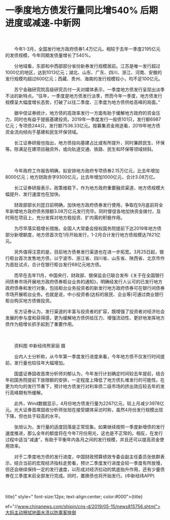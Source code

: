 # 一季度地方债发行量同比增540% 后期进度或减速-中新网

　　

　　今年1-3月，全国发行地方政府债券1.4万亿元。相较于去年一季度2195亿元的发债规模，今年同期发债量增长了540%。

　　分地域看，东部和中西部部分省份新券发行规模居前。江苏是唯一发行超过1000亿的地区，达到1013亿元；湖北、山东、广东、四川、浙江、河南、安徽的发行规模均超过600亿元；西藏、贵州、海南的发行规模较小，均不足100亿元。

　　苏宁金融研究院高级研究员付一夫对媒体表示，一季度地方债发行呈现出淡季不淡的新特点。“往年，一季度是地方债发行淡季，然而今年一季度，地方债发行规模呈大幅度增长态势，打破了以往二季度、三季度为地方债供给高峰的局面。”

　　据中信证券统计，地方债的高效率发行一方面有助于缓解地方政府的资金压力，同时也有益于提振基建投资。2019年一季度发行一般债101只，发行额6987亿元；专项债244只，发行额7536.33亿元。按募集资金用途看，2019年地方债资金流向倾向于基建和民生环保领域。

　　长江证券研报也指出，地方债投向基建占比或有所提升，同时兼顾民生、环保等。除满足在建项目融资外，或向轨道交通、铁路、民生和环保等领域倾斜。

　　

　　今年政府工作报告明确，拟安排地方政府专项债券2.15万亿元，比去年增加8000亿元；地方财政赤字9300亿元，比去年增加1000亿元，合计3.08万亿。

　　长江证券研报表示，政策维稳下，作为地方政府重要融资渠道，地方债规模大幅提升、发行速度也在加快。

　　财政部部长刘昆日前明确，加快地方政府债券发行使用，争取在9月底前将全年新增地方政府债务限额3.08万亿元发行完毕。同时督促各地加快资金拨付，及时用在项目上，充分发挥对地方稳投资、扩内需的积极作用。

　　为尽早落实稳增长措施，全国人大常委会授权国务院提前下达2019年地方债部分新增额度，地方债首次在1月开始发行，1-2月合计发行地方债规模达7821亿元。

　　另外值得注意的是，目前地方债券发行渠道也在进一步拓宽。3月25日起，银行柜台首次发售地方债，以宁波市、浙江省、四川省、山东省、陕西省、北京市作为首批试点，合计在银行柜台发行68亿元地方债。

　　而早在去年11月，中国央行、财政部、银保监会已联合发布《关于在全国银行间债券市场开展地方政府债券柜台业务的通知》，明确经发行人认可的已发行地方政府债券和发行对象，包括柜台业务投资者的新发行地方政府债券可在银行间债券市场开展柜台业务。也就是说，中小投资者(达标的居民、企业等)可通过商业银行柜台购买地方债做投资。

　　东方证券认为，发行渠道的丰富与投资者的扩容，既增强了投资者对经济社会发展的参与度和获得感，更为缓解地方债供给压力、增强流动性、更好地发挥地方债作为稳增长抓手起到了重要作用。

　　

　　资料图 中新经纬熊家丽 摄

　　业内人士分析称，从今年第一季度发行进度来看，今年地方债不仅发行时间提前，发行量也较往年大幅增加。

　　国盛证券固收首席分析师刘郁认为，今年发行计划确定时间较去年提前，结合年初国务院提前下放限额的安排，一定程度上降低了地方债扎堆发行的可能性。在更为均匀的发行节奏下，预计地方债发行对利率债二级市场的挤出效应较去年的发行高峰期有所缓解。

　　此外，Wind数据显示，4月份地方债发行量为2267亿元，较上月减少3978亿元。光大证券首席固收分析师张旭在接受媒体采访时称，虽然4月份发行规模出现下降，但也处于较高的水平。

　　张旭认为，发行量的适度回落是正常现象。如果继续按照一季度新增债的发行速度推进，那么全年的额度将在今年7月份用光，这也是不正常的。相反，在发行过程中适当“减速”，有助于平衡年内各月之间的发行规模，并且还可以提高资金使用效率。

　　对于二季度地方债的发行进度，中国财政预算绩效专委会副主任委员张依群表示，结合当前的宏观经济指标走势看，预计二季度发行进度会较一季度有所放慢，但还会继续保持一定的发行速度，以形成对经济拉动的筑底抬升作用，还有少量债券在三季度末前全部发行完成。同时，置换债也将开始发行。(中新经纬APP)

　　

title}" style=" font-size:12px; text-align:center; color:#000">{title}

ef="//www.chinanews.com/shipin/cns-d/2019/05-15/news815756.shtml">大妈主动擦拭地面水渍以防乘客摔倒
